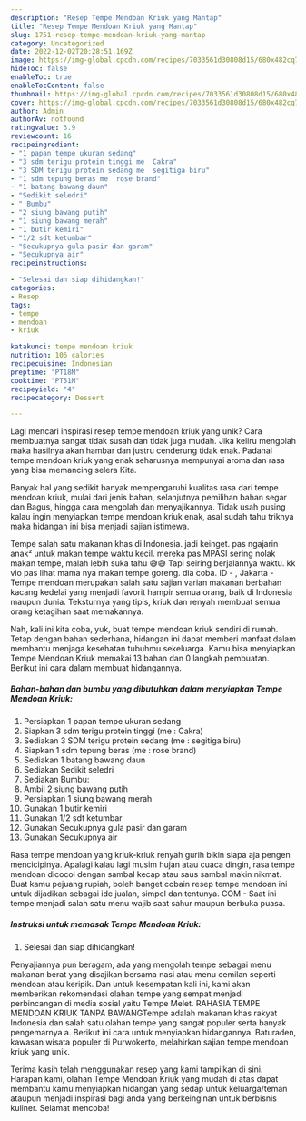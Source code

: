 ```yaml
---
description: "Resep Tempe Mendoan Kriuk yang Mantap"
title: "Resep Tempe Mendoan Kriuk yang Mantap"
slug: 1751-resep-tempe-mendoan-kriuk-yang-mantap
category: Uncategorized
date: 2022-12-02T20:28:51.169Z
image: https://img-global.cpcdn.com/recipes/7033561d30808d15/680x482cq70/tempe-mendoan-kriuk-foto-resep-utama.jpg
hideToc: false
enableToc: true
enableTocContent: false
thumbnail: https://img-global.cpcdn.com/recipes/7033561d30808d15/680x482cq70/tempe-mendoan-kriuk-foto-resep-utama.jpg
cover: https://img-global.cpcdn.com/recipes/7033561d30808d15/680x482cq70/tempe-mendoan-kriuk-foto-resep-utama.jpg
author: Admin
authorAv: notfound
ratingvalue: 3.9
reviewcount: 16
recipeingredient:
- "1 papan tempe ukuran sedang"
- "3 sdm terigu protein tinggi me  Cakra"
- "3 SDM terigu protein sedang me  segitiga biru"
- "1 sdm tepung beras me  rose brand"
- "1 batang bawang daun"
- "Sedikit seledri"
- " Bumbu"
- "2 siung bawang putih"
- "1 siung bawang merah"
- "1 butir kemiri"
- "1/2 sdt ketumbar"
- "Secukupnya gula pasir dan garam"
- "Secukupnya air"
recipeinstructions:

- "Selesai dan siap dihidangkan!"
categories:
- Resep
tags:
- tempe
- mendoan
- kriuk

katakunci: tempe mendoan kriuk 
nutrition: 106 calories
recipecuisine: Indonesian
preptime: "PT18M"
cooktime: "PT51M"
recipeyield: "4"
recipecategory: Dessert

---
```





Lagi mencari inspirasi resep tempe mendoan kriuk yang unik? Cara membuatnya sangat tidak susah dan tidak juga mudah. Jika keliru mengolah maka hasilnya akan hambar dan justru cenderung tidak enak. Padahal tempe mendoan kriuk yang enak seharusnya mempunyai aroma dan rasa yang bisa memancing selera Kita.





Banyak hal yang sedikit banyak mempengaruhi kualitas rasa dari tempe mendoan kriuk, mulai dari jenis bahan, selanjutnya pemilihan bahan segar dan Bagus, hingga cara mengolah dan menyajikannya. Tidak usah pusing kalau ingin menyiapkan tempe mendoan kriuk enak,      asal sudah tahu triknya maka hidangan ini bisa menjadi sajian istimewa.














Tempe salah satu makanan khas di Indonesia. jadi keinget. pas ngajarin anak² untuk makan tempe waktu kecil. mereka pas MPASI sering nolak makan tempe, malah lebih suka tahu 😅😅 Tapi seiring berjalannya waktu. kk vio pas lihat mama nya makan tempe goreng. dia coba. ID - , Jakarta - Tempe mendoan merupakan salah satu sajian varian makanan berbahan kacang kedelai yang menjadi favorit hampir semua orang, baik di Indonesia maupun dunia. Teksturnya yang tipis, kriuk dan renyah membuat semua orang ketagihan saat memakannya.






Nah, kali ini kita coba, yuk, buat tempe mendoan kriuk sendiri di rumah. Tetap dengan bahan sederhana, hidangan ini dapat memberi manfaat dalam membantu menjaga kesehatan tubuhmu sekeluarga. Kamu bisa menyiapkan Tempe Mendoan Kriuk memakai 13 bahan dan 0 langkah pembuatan. Berikut ini cara dalam membuat hidangannya.

<!--inarticleads1-->

##### Bahan-bahan dan bumbu yang dibutuhkan dalam menyiapkan Tempe Mendoan Kriuk:

1. Persiapkan 1 papan tempe ukuran sedang
1. Siapkan 3 sdm terigu protein tinggi (me : Cakra)
1. Sediakan 3 SDM terigu protein sedang (me : segitiga biru)
1. Siapkan 1 sdm tepung beras (me : rose brand)
1. Sediakan 1 batang bawang daun
1. Sediakan Sedikit seledri
1. Sediakan  Bumbu:
1. Ambil 2 siung bawang putih
1. Persiapkan 1 siung bawang merah
1. Gunakan 1 butir kemiri
1. Gunakan 1/2 sdt ketumbar
1. Gunakan Secukupnya gula pasir dan garam
1. Gunakan Secukupnya air


Rasa tempe mendoan yang kriuk-kriuk renyah gurih bikin siapa aja pengen mencicipinya. Apalagi kalau lagi musim hujan atau cuaca dingin, rasa tempe mendoan dicocol dengan sambal kecap atau saus sambal makin nikmat. Buat kamu pejuang rupiah, boleh banget cobain resep tempe mendoan ini untuk dijadikan sebagai ide jualan, simpel dan tentunya. COM - Saat ini tempe menjadi salah satu menu wajib saat sahur maupun berbuka puasa. 

<!--inarticleads2-->

##### Instruksi untuk memasak Tempe Mendoan Kriuk:


1. Selesai dan siap dihidangkan!

Penyajiannya pun beragam, ada yang mengolah tempe sebagai menu makanan berat yang disajikan bersama nasi atau menu cemilan seperti mendoan atau keripik. Dan untuk kesempatan kali ini, kami akan memberikan rekomendasi olahan tempe yang sempat menjadi perbincangan di media sosial yaitu Tempe Melet. RAHASIA TEMPE MENDOAN KRIUK TANPA BAWANGTempe adalah makanan khas rakyat Indonesia dan salah satu olahan tempe yang sangat populer serta banyak pengemarnya a. Berikut ini cara untuk menyiapkan hidangannya. Baturaden, kawasan wisata populer di Purwokerto, melahirkan sajian tempe mendoan kriuk yang unik. 

Terima kasih telah menggunakan resep yang kami tampilkan di sini. Harapan kami, olahan Tempe Mendoan Kriuk yang mudah di atas dapat membantu kamu menyiapkan hidangan yang sedap untuk keluarga/teman ataupun menjadi inspirasi bagi anda yang berkeinginan untuk berbisnis kuliner. Selamat mencoba!

